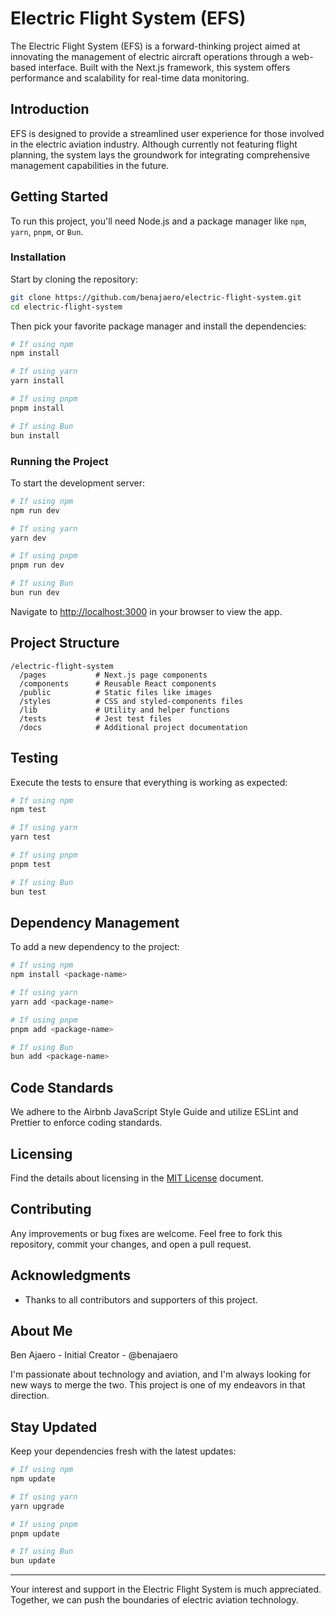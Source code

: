 # Electric Flight System (EFS)

The Electric Flight System (EFS) is a forward-thinking project aimed at innovating the management of electric aircraft operations through a web-based interface. Built with the Next.js framework, this system offers performance and scalability for real-time data monitoring.

## Introduction

EFS is designed to provide a streamlined user experience for those involved in the electric aviation industry. Although currently not featuring flight planning, the system lays the groundwork for integrating comprehensive management capabilities in the future.

## Getting Started

To run this project, you'll need Node.js and a package manager like `npm`, `yarn`, `pnpm`, or `Bun`.

### Installation

Start by cloning the repository:

```bash
git clone https://github.com/benajaero/electric-flight-system.git
cd electric-flight-system
```

Then pick your favorite package manager and install the dependencies:

```bash
# If using npm
npm install

# If using yarn
yarn install

# If using pnpm
pnpm install

# If using Bun
bun install
```

### Running the Project

To start the development server:

```bash
# If using npm
npm run dev

# If using yarn
yarn dev

# If using pnpm
pnpm run dev

# If using Bun
bun run dev
```

Navigate to [http://localhost:3000](http://localhost:3000) in your browser to view the app.

## Project Structure

```
/electric-flight-system
  /pages           # Next.js page components
  /components      # Reusable React components
  /public          # Static files like images
  /styles          # CSS and styled-components files
  /lib             # Utility and helper functions
  /tests           # Jest test files
  /docs            # Additional project documentation
```

## Testing

Execute the tests to ensure that everything is working as expected:

```bash
# If using npm
npm test

# If using yarn
yarn test

# If using pnpm
pnpm test

# If using Bun
bun test
```

## Dependency Management

To add a new dependency to the project:

```bash
# If using npm
npm install <package-name>

# If using yarn
yarn add <package-name>

# If using pnpm
pnpm add <package-name>

# If using Bun
bun add <package-name>
```

## Code Standards

We adhere to the Airbnb JavaScript Style Guide and utilize ESLint and Prettier to enforce coding standards.

## Licensing

Find the details about licensing in the [MIT License](LICENSE) document.

## Contributing

Any improvements or bug fixes are welcome. Feel free to fork this repository, commit your changes, and open a pull request.

## Acknowledgments

- Thanks to all contributors and supporters of this project.

## About Me

Ben Ajaero - Initial Creator - @benajaero

I'm passionate about technology and aviation, and I'm always looking for new ways to merge the two. This project is one of my endeavors in that direction.

## Stay Updated

Keep your dependencies fresh with the latest updates:

```bash
# If using npm
npm update

# If using yarn
yarn upgrade

# If using pnpm
pnpm update

# If using Bun
bun update
```


---



Your interest and support in the Electric Flight System is much appreciated. Together, we can push the boundaries of electric aviation technology.

